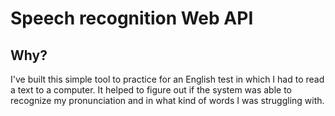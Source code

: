 # Speech recognition Web API

## Why?
I've built this simple tool to practice for an English test in which I had to read a text to a computer. It helped to figure out if the system was able to recognize my pronunciation and in what kind of words I was struggling with.